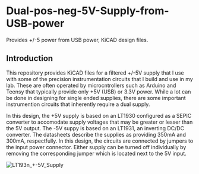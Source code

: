 # Dual-pos-neg-5V-Supply-from-USB-power
Provides +/-5 power from USB power, KiCAD design files.

## Introduction
This repository provides KiCAD files for a filtered +/-5V supply that I use with some of the precision instrumentation circuits that I build and use in my lab.  These are often operated by microcntrollers such as Arduino and Teensy that typically provide only +5V (USB) or 3.3V power.
While a lot can be done in designing for single ended supplies, there are some important instrumention circuits that inherently require a dual supply.

In this design, the +5V supply is based on an LT1930 configured as a SEPIC converter to accomodate 
supply voltages that may be greater or lesser than the 5V output.
The -5V suppy is based on an LT1931, an inverting DC/DC converter.
The datasheets describe the supplies as providing 350mA and 300mA, respectfully.
In this design, the circuits are connected by jumpers to the input power connector.
Either supply can be turned off individually by removing the corresponding jumper which is located next to the 5V input.

![LT193n_+-5V_Supply](https://github.com/drmcnelson/Dual-pos-neg-5V-Supply-from-USB-power/assets/38619857/708b6ee7-3a98-4e26-a6b1-3268e7a2e2db)
